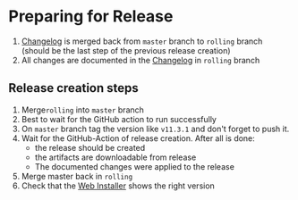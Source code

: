 # Preparing for Release

1. [Changelog](https://github.com/jomjol/AI-on-the-edge-device/blob/rolling/Changelog.md) is merged back from `master` branch to `rolling` branch (should be the last step of the previous release creation)
1. All changes are documented in the [Changelog](https://github.com/jomjol/AI-on-the-edge-device/blob/rolling/Changelog.md) in `rolling` branch


## Release creation steps
1. Merge`rolling` into `master` branch
2. Best to wait for the GitHub action to run successfully 
3. On `master` branch tag the version like `v11.3.1` and don't forget to push it.
4. Wait for the GitHub-Action of release creation. After all is done:
    * the release should be created
    * the artifacts are downloadable from release 
    * The documented changes were applied to the release
5. Merge master back in `rolling`
6. Check that the [Web Installer]() shows the right version
